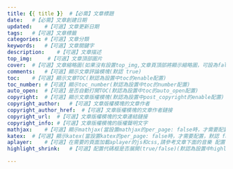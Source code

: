 ```yaml
---
title: {{ title }}	#【必需】文章標題
date:	#【必需】文章創建日期
updated:	#【可選】文章更新日期
tags:	#【可選】文章標籤
categories:	#【可選】文章分類
keywords:	#【可選】文章關鍵字
description:	#【可選】文章描述
top_img:	 #【可選】文章頂部圖片
cover:	#【可選】文章縮略圖(如果沒有設置top_img,文章頁頂部將顯示縮略圖，可設為false/圖片地址/留空)
comments:	#【可選】顯示文章評論模塊(默認 true)
toc:	#【可選】顯示文章TOC(默認為設置中toc的enable配置)
toc_number:	#【可選】顯示toc_number(默認為設置中toc的number配置)
auto_open:	#【可選】是否自動打開TOC(默認為設置中toc的auto_open配置)
copyright:	#【可選】顯示文章版權模塊(默認為設置中post_copyright的enable配置)
copyright_author:	#【可選】文章版權模塊的文章作者
copyright_author_href:	#【可選】文章版權模塊的文章作者鏈接
copyright_url:	#【可選】文章版權模塊的文章連結鏈接
copyright_info:	#【可選】文章版權模塊的版權聲明文字
mathjax:	#【可選】顯示mathjax(當設置mathjax的per_page: false時，才需要配置，默認 false)
katex:	#【可選】顯示katex(當設置katex的per_page: false時，才需要配置，默認 false)
aplayer:	#【可選】在需要的頁面加載aplayer的js和css,請參考文章下面的音樂 配置
highlight_shrink:	#【可選】配置代碼框是否展開(true/false)(默認為設置中highlight_shrink的配置)

---
```

